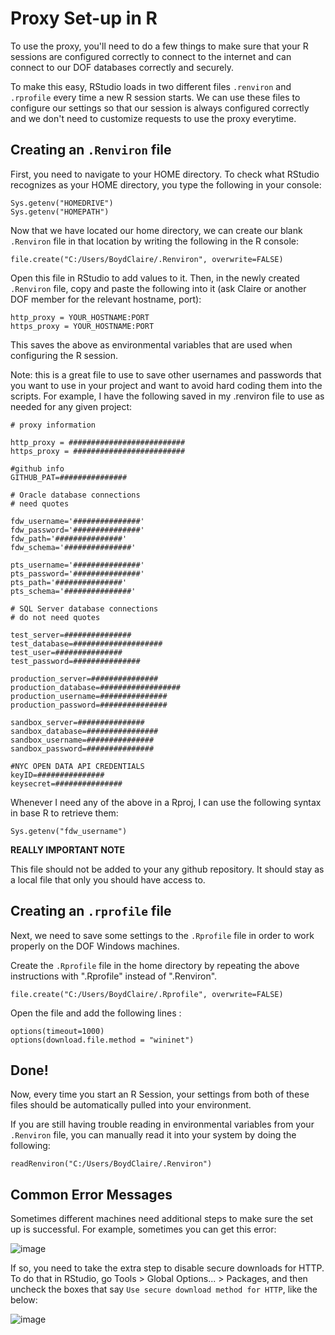 # Proxy Set-up in R

To use the proxy, you'll need to do a few things to make sure that your R sessions are configured correctly to connect to the internet and can connect to our DOF databases correctly and securely.

To make this easy, RStudio loads in two different files `.renviron` and `.rprofile` every time a new R session starts. 
We can use these files to configure our settings so that our session is always configured correctly and we don't need to customize requests to use the proxy everytime.

## Creating an `.Renviron` file

First, you need to navigate to your HOME directory. To check what RStudio recognizes as your HOME directory, you type the following in your console:
```
Sys.getenv("HOMEDRIVE")
Sys.getenv("HOMEPATH")
```

Now that we have located our home directory, we can create our blank `.Renviron` file in that location by writing the following in the R console:
```
file.create("C:/Users/BoydClaire/.Renviron", overwrite=FALSE)
```

Open this file in RStudio to add values to it. Then, in the newly created `.Renviron` file, copy and paste the following into it (ask Claire or another DOF member for the relevant hostname, port):
```
http_proxy = YOUR_HOSTNAME:PORT
https_proxy = YOUR_HOSTNAME:PORT
```

This saves the above as environmental variables that are used when configuring the R session. 

Note: this is a great file to use to save other usernames and passwords that you want to use in your project and want to avoid hard coding them into the scripts. For example, I have the following saved in my .renviron file
to use as needed for any given project:
```
# proxy information

http_proxy = ##########################
https_proxy = #########################

#github info
GITHUB_PAT=###############

# Oracle database connections
# need quotes

fdw_username='###############'
fdw_password='###############'
fdw_path='###############'
fdw_schema='###############'

pts_username='###############'
pts_password='###############'
pts_path='###############'
pts_schema='###############'

# SQL Server database connections
# do not need quotes

test_server=###############
test_database=####################
test_user=###############
test_password=###############

production_server=###############
production_database=##################
production_username=###############
production_password=###############

sandbox_server=###############
sandbox_database=################
sandbox_username=###############
sandbox_password=###############

#NYC OPEN DATA API CREDENTIALS
keyID=###############
keysecret=###############
```

Whenever I need any of the above in a Rproj, I can use the following syntax in base R to retrieve them:
```
Sys.getenv("fdw_username")
```

**REALLY IMPORTANT NOTE**

This file should not be added to your any github repository. It should stay as a local file that only you should have access to. 


## Creating an `.rprofile` file

Next, we need to save some settings to the `.Rprofile` file in order to work properly on the DOF Windows machines. 

Create the `.Rprofile` file in the home directory by repeating the above instructions with ".Rprofile" instead of ".Renviron".

```
file.create("C:/Users/BoydClaire/.Rprofile", overwrite=FALSE)
```

Open the file and add the following lines :
```
options(timeout=1000)
options(download.file.method = "wininet")
```

## Done! 

Now, every time you start an R Session, your settings from both of these files should be automatically pulled into your environment.

If you are still having trouble reading in environmental variables from your `.Renviron` file, you can manually read it into your system by doing the following:
```
readRenviron("C:/Users/BoydClaire/.Renviron")
```

## Common Error Messages

Sometimes different machines need additional steps to make sure the set up is successful. For example, sometimes you can get this error:

![image](https://github.com/user-attachments/assets/15058647-b998-4316-b0fa-2d147e7c798f)

If so, you need to take the extra step to disable secure downloads for HTTP. To do that in RStudio, go Tools > Global Options... > Packages, and then uncheck the boxes that say `Use secure download method for HTTP`, like the below:

![image](https://github.com/user-attachments/assets/004fe914-5daa-4db9-9167-6dbdb65e68b7)




